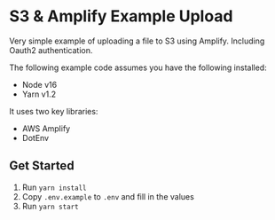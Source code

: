# S3 & Amplify Example Upload

Very simple example of uploading a file to S3 using Amplify. Including Oauth2 authentication.

The following example code assumes you have the following installed:
- Node v16
- Yarn v1.2

It uses two key libraries:
- AWS Amplify
- DotEnv

## Get Started

1. Run `yarn install`
2. Copy `.env.example` to `.env` and fill in the values
3. Run `yarn start`